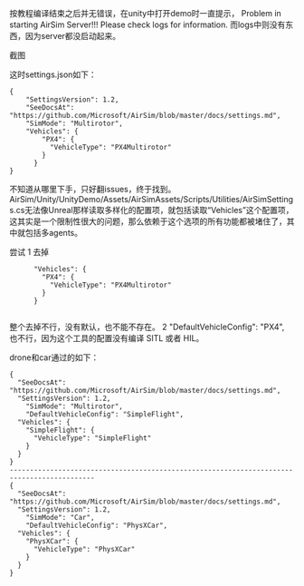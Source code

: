
按教程编译结束之后并无错误，在unity中打开demo时一直提示，
Problem in starting AirSim Server!!!
Please check logs for information.
而logs中则没有东西，因为server都没启动起来。


截图

这时settings.json如下：

```
{
    "SettingsVersion": 1.2,
    "SeeDocsAt": "https://github.com/Microsoft/AirSim/blob/master/docs/settings.md",
    "SimMode": "Multirotor",
    "Vehicles": {
        "PX4": {
          "VehicleType": "PX4Multirotor"
        }
      }
}

```

不知道从哪里下手，只好翻issues，终于找到。
AirSim/Unity/UnityDemo/Assets/AirSimAssets/Scripts/Utilities/AirSimSettings.cs无法像Unreal那样读取多样化的配置项，就包括读取“Vehicles”这个配置项，这其实是一个限制性很大的问题，那么依赖于这个选项的所有功能都被堵住了，其中就包括多agents。

尝试
1 去掉    

```
      "Vehicles": {
        "PX4": {
          "VehicleType": "PX4Multirotor"
        }
      }
      
```
 整个去掉不行，没有默认，也不能不存在。
 2 "DefaultVehicleConfig": "PX4", 也不行，因为这个工具的配置没有编译 SITL 或者 HIL。
 
 drone和car通过的如下：
```
{
  "SeeDocsAt": "https://github.com/Microsoft/AirSim/blob/master/docs/settings.md",
  "SettingsVersion": 1.2,
    "SimMode": "Multirotor",
	"DefaultVehicleConfig": "SimpleFlight",
  "Vehicles": {
    "SimpleFlight": {
      "VehicleType": "SimpleFlight"
    }
  }
}
-------------------------------------------------------------------------------------------
{
  "SeeDocsAt": "https://github.com/Microsoft/AirSim/blob/master/docs/settings.md",
  "SettingsVersion": 1.2,
    "SimMode": "Car",
	"DefaultVehicleConfig": "PhysXCar",
  "Vehicles": {
    "PhysXCar": {
      "VehicleType": "PhysXCar"
    }
  }
}

```

